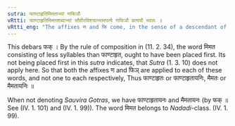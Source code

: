 ```yaml
---
sutra: फाण्टाहृतिमिमताभ्यां णफिञौ
vRtti: फाण्टाहृतिमिमतशब्दाभ्यां सौवीरविशयाभ्यामपत्ये णफिञौ प्रत्ययौ भवतः ॥
vRtti_eng: "The affixes ण and फि come, in the sense of a descendant of a person belonging to _Suvira_ country, after the words _Phantahriti_ and _Mimata_."
---
```

This debars फक् । By the rule of composition in (11. 2. 34), the word मिमत consisting of less syllables than फाण्टाहृत, ought to have been placed first. Its not being placed first in this _sutra_ indicates, that _Sutra_ (1. 3. 10) does not apply here. So that both the affixes ण and फिञ् are applied to each of these words, and not one to each respectively, Thus फाण्टाहृतः or फाण्टाहृतायनिः, मैमतः or मैमतायनिः ॥

When not denoting _Sauvira_ _Gotras_, we have फाण्टाहृतायनः and मैमतायनः (by फक् ॥ See (IV. 1. 101) and (IV. 1. 99)). The word मिमत belongs to _Nadadi_-class. (IV. 1. 99).
